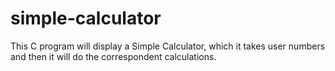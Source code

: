 # simple-calculator
This C program will display a Simple Calculator, which it takes user numbers and then it will do the correspondent calculations.
